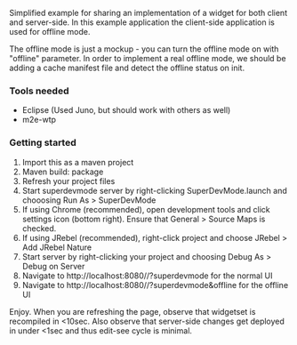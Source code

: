 
Simplified example for sharing an implementation of a widget for both client and server-side. 
In this example application the client-side application is used for offline mode.

The offline mode is just a mockup - you can turn the offline mode on with "offline" parameter. 
In order to implement a real offline mode, we should be adding a cache manifest file and detect 
the offline status on init.

### Tools needed

* Eclipse (Used Juno, but should work with others as well)
* m2e-wtp

### Getting started

1) Import this as a maven project
2) Maven build: package
3) Refresh your project files
4) Start superdevmode server by right-clicking SuperDevMode.launch and chooosing Run As > SuperDevMode
5) If using Chrome (recommended), open development tools and click settings icon (bottom right). Ensure that General > Source Maps is checked. 
6) If using JRebel (recommended), right-click project and choose JRebel > Add JRebel Nature
7) Start server by right-clicking your project and choosing Debug As > Debug on Server
8) Navigate to http://localhost:8080/<your project name>/?superdevmode for the normal UI
8) Navigate to http://localhost:8080/<your project name>/?superdevmode&offline for the offline UI

Enjoy. When you are refreshing the page, observe that widgetset is recompiled in <10sec.
Also observe that server-side changes get deployed in under <1sec and thus edit-see cycle is minimal.

